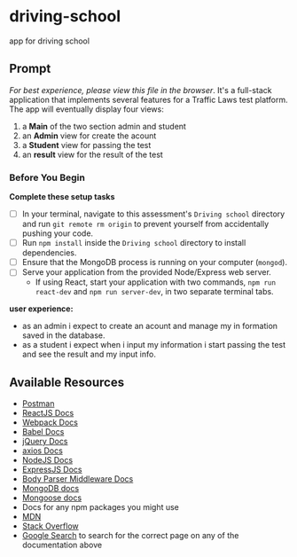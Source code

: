 # driving-school
app for driving school

## Prompt

*For best experience, please view this file in the browser*.
It's a full-stack application that implements several features for a Traffic Laws test platform. The app will eventually display four views:

1. a **Main** of the two section admin and student
2. an **Admin** view for create the acount
3. a **Student** view for passing the test
4. an **result** view for the result of the test

### Before You Begin

**Complete these setup tasks**

- [ ] In your terminal, navigate to this assessment's `Driving school` directory and run `git remote rm origin` to prevent yourself from accidentally pushing your code.
- [ ] Run `npm install` inside the `Driving school` directory to install dependencies.
- [ ] Ensure that the MongoDB process is running on your computer (`mongod`).
- [ ] Serve your application from the provided Node/Express web server.
  - If using React, start your application with two commands, `npm run react-dev` and `npm run server-dev`, in two separate terminal tabs.

**user experience:**
- as an admin i expect to create an acount and manage my in formation saved in the database.
- as a student i expect when i input my information i start passing the test and see the result and my input info.

## Available Resources

* [Postman](https://www.getpostman.com/)
* [ReactJS Docs](https://facebook.github.io/react/)
* [Webpack Docs](https://webpack.github.io/docs/)
* [Babel Docs](https://babeljs.io/docs/setup/)
* [jQuery Docs](https://jquery.com/)
* [axios Docs](https://github.com/axios/axios)
* [NodeJS Docs](https://nodejs.org/)
* [ExpressJS Docs](https://expressjs.com/)
* [Body Parser Middleware Docs](https://github.com/expressjs/body-parser)
* [MongoDB docs](https://docs.mongodb.com/)
* [Mongoose docs](http://mongoosejs.com/)
* Docs for any npm packages you might use
* [MDN](https://developer.mozilla.org/)
* [Stack Overflow](http://stackoverflow.com/)
* [Google Search](https://google.com) to search for the correct page on any of the documentation above
